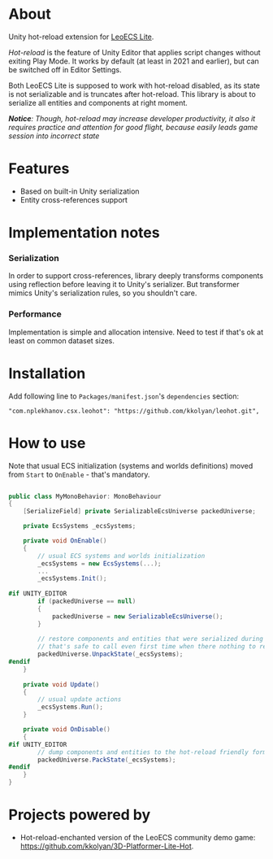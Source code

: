 
# About

Unity hot-reload extension for [LeoECS Lite](https://github.com/Leopotam/ecslite).

*Hot-reload* is the feature of Unity Editor that applies script changes without exiting Play Mode. 
It works by default (at least in 2021 and earlier), but can be switched off in Editor Settings.

Both LeoECS Lite is supposed to work with hot-reload disabled, as its state is not serializable and is truncates after hot-reload. This library is about to serialize all entities and components at right moment.

*__Notice__: Though, hot-reload may increase developer productivity, it also it requires practice and attention for good flight, because easily leads game session into incorrect state*

# Features
* Based on built-in Unity serialization
* Entity cross-references support

# Implementation notes

### Serialization
In order to support cross-references, library deeply transforms components using reflection 
before leaving it to Unity's serializer. But transformer mimics Unity's serialization rules, so you shouldn't care.

### Performance
Implementation is simple and allocation intensive. Need to test if that's ok at least on common dataset sizes.

# Installation
Add following line to `Packages/manifest.json`'s `dependencies` section:
```
"com.nplekhanov.csx.leohot": "https://github.com/kkolyan/leohot.git",
```

# How to use
Note that usual ECS initialization (systems and worlds definitions) moved from `Start` to `OnEnable` - that's mandatory.
```c#

public class MyMonoBehavior: MonoBehaviour
{
    [SerializeField] private SerializableEcsUniverse packedUniverse;

    private EcsSystems _ecsSystems;

    private void OnEnable()
    {
        // usual ECS systems and worlds initialization
        _ecsSystems = new EcsSystems(...);
        ...
        _ecsSystems.Init();
        
#if UNITY_EDITOR
        if (packedUniverse == null) 
        {
            packedUniverse = new SerializableEcsUniverse();
        }
        
        // restore components and entities that were serialized during hot-reload
        // that's safe to call even first time when there nothing to restore
        packedUniverse.UnpackState(_ecsSystems);
#endif
    }
    
    private void Update() 
    {
        // usual update actions
        _ecsSystems.Run();
    }

    private void OnDisable()
    {
#if UNITY_EDITOR
        // dump components and entities to the hot-reload friendly format
        packedUniverse.PackState(_ecsSystems);
#endif
    }
}

```

# Projects powered by

* Hot-reload-enchanted version of the LeoECS community demo game: https://github.com/kkolyan/3D-Platformer-Lite-Hot.
